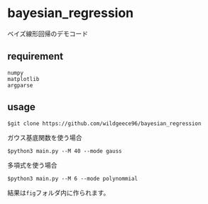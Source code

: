 # bayesian_regression
ベイズ線形回帰のデモコード

## requirement  
```
numpy
matplotlib
argparse  
```

## usage
```
$git clone https://github.com/wildgeece96/bayesian_regression  
```
ガウス基底関数を使う場合
```
$python3 main.py --M 40 --mode gauss
```

多項式を使う場合  
```
$python3 main.py --M 6 --mode polynommial
```

結果は`fig`フォルダ内に作られます。  
